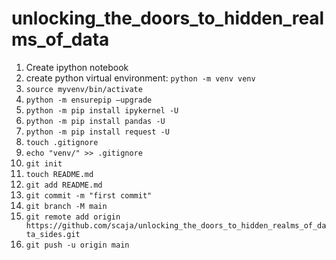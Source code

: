 # unlocking_the_doors_to_hidden_realms_of_data
1. Create ipython notebook
2. create python virtual environment: ```python -m venv venv```
3. ```source myvenv/bin/activate```
4. ```python -m ensurepip –upgrade```
5. ```python -m pip install ipykernel -U```
6. ```python -m pip install pandas -U```
7. ```python -m pip install request -U```
7. ```touch .gitignore```
9. ```echo "venv/" >> .gitignore```
10. ```git init```
11. ```touch README.md```
12. ```git add README.md```
13. ```git commit -m "first commit"```
14. ```git branch -M main```
15. ```git remote add origin https://github.com/scaja/unlocking_the_doors_to_hidden_realms_of_data_sides.git```
16. ```git push -u origin main```
